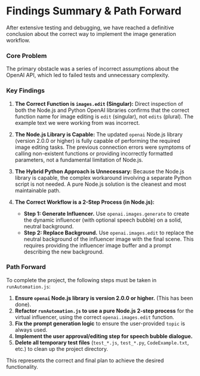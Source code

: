 # Findings Summary & Path Forward

After extensive testing and debugging, we have reached a definitive conclusion about the correct way to implement the image generation workflow.

### Core Problem
The primary obstacle was a series of incorrect assumptions about the OpenAI API, which led to failed tests and unnecessary complexity.

### Key Findings

1.  **The Correct Function is `images.edit` (Singular):** Direct inspection of both the Node.js and Python OpenAI libraries confirms that the correct function name for image editing is `edit` (singular), not `edits` (plural). The example text we were working from was incorrect.

2.  **The Node.js Library is Capable:** The updated `openai` Node.js library (version 2.0.0 or higher) is fully capable of performing the required image editing tasks. The previous connection errors were symptoms of calling non-existent functions or providing incorrectly formatted parameters, not a fundamental limitation of Node.js.

3.  **The Hybrid Python Approach is Unnecessary:** Because the Node.js library is capable, the complex workaround involving a separate Python script is not needed. A pure Node.js solution is the cleanest and most maintainable path.

4.  **The Correct Workflow is a 2-Step Process (in Node.js):**
    *   **Step 1: Generate Influencer.** Use `openai.images.generate` to create the dynamic influencer (with optional speech bubble) on a solid, neutral background.
    *   **Step 2: Replace Background.** Use `openai.images.edit` to replace the neutral background of the influencer image with the final scene. This requires providing the influencer image buffer and a prompt describing the new background.

### Path Forward

To complete the project, the following steps must be taken in `runAutomation.js`:

1.  **Ensure `openai` Node.js library is version 2.0.0 or higher.** (This has been done).
2.  **Refactor `runAutomation.js` to use a pure Node.js 2-step process** for the virtual influencer, using the correct `openai.images.edit` function.
3.  **Fix the prompt generation logic** to ensure the user-provided `topic` is always used.
4.  **Implement the user approval/editing step for speech bubble dialogue.**
5.  **Delete all temporary test files** (`test_*.js`, `test_*.py`, `CodeExample.txt`, etc.) to clean up the project directory.

This represents the correct and final plan to achieve the desired functionality.
